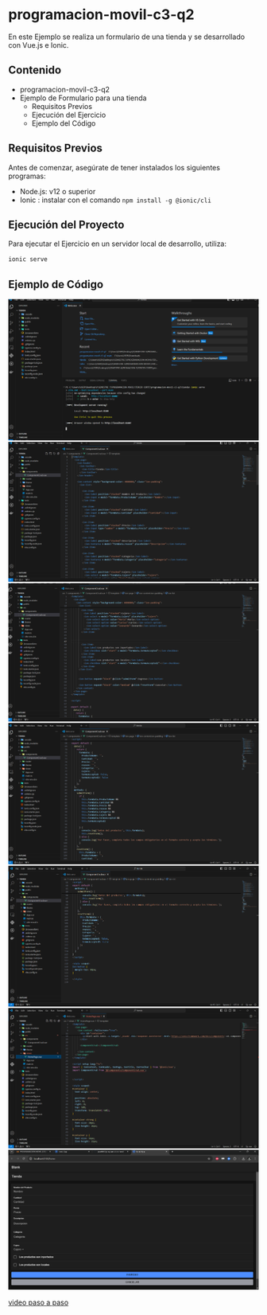 # programacion-movil-c3-q2

En este Ejemplo se realiza un formulario de una tienda y se desarrollado con Vue.js e Ionic.

## Contenido
- programacion-movil-c3-q2
- Ejemplo de Formulario para una tienda
  - Requisitos Previos
  - Ejecución del Ejercicio
  - Ejemplo del Código

## Requisitos Previos
  
Antes de comenzar, asegúrate de tener instalados los siguientes programas:

- Node.js: v12 o superior
- Ionic : instalar con el comando `npm install -g @ionic/cli`

## Ejecución del Proyecto

Para ejecutar el Ejercicio en un servidor local de desarrollo, utiliza:

```bash
ionic serve
```

## Ejemplo de Código

![paso 1](imagenes/1.png)
![paso 2](imagenes/2.png)
![paso 3](imagenes/3.png)
![paso 4](imagenes/4.png)
![paso 5](imagenes/5.png)
![paso 6](imagenes/6.png)
![paso 7](imagenes/7.png)

[video paso a paso]()


